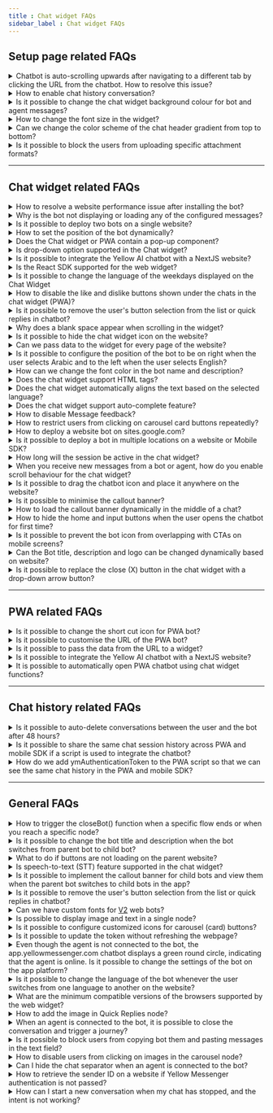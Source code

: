 ```yaml
---
title : Chat widget FAQs 
sidebar_label : Chat widget FAQs
---
```



## Setup page related FAQs

<details>
<summary>Chatbot is auto-scrolling upwards after navigating to a different tab by clicking the URL from the chatbot. How to resolve this issue?</summary>
<div>
 <br/>
 <div>You need to enable the "Scroll the chat window to the bottom" option in the Chat widget's <b>Settings</b> tab. Navigate to the <b>Channels > Chat widget > Settings.</b></div>
  </div>
</details>

<details>
<summary>How to enable chat history conversation?
</summary>
<div>
 <div>For <a href="https://cloud.yellow.ai">cloud.yellow.ai</a> platform, ensure that <b>Show history of the conversation</b> is enabled. <br/> <img src= "https://i.imgur.com/crMFACl.png"/> <br/> For "app.yellowmessenger.com" or "app.yellow.ai" platform, ensure that <b>Reset Context for every load</b> checkbox is unchecked in the dashboard settings. <br/> <img src= "https://i.imgur.com/VVSmy15.png"/> <br/> <b>Note:</b> If you want to maintain a history across devices or browsers, you can create an authentication token, which is a unique token, and pass it in the given format, as shown below:


```
if (userIsAuthenticated) {


 // replace this with your own auth logic and reload the bot with new info.
  
   window.YellowMessengerPlugin.init({
       ymAuthenticationToken: 'Your_Unique_token'
   });
   window.YellowMessengerPlugin.show(); // display the bot icon
}
```


</div>
 <br/>
  </div>
</details>

<details>
<summary>Is it possible to change the chat widget background colour for bot and agent messages?</summary>
<div>
 <br/>
 <div>No, the background colour can be changed only for user messages. This can be done by updating the complimentary color in the <a href="https://docs.yellow.ai/docs/platform_concepts/channelConfiguration/speech-to-text">chat widget settings</a>.
</div>
  </div>
</details>

<details>
<summary>How to change the font size in the widget?</summary>
<div>
 <br/>
 <div>To change the font size in the widget, follow these steps :<br/> 1.Navigate to <b>Channels</b> > <b>Chat widget</b> > <b>Widget panel</b>.<br/><img src="https://i.imgur.com/Bf9iQsC.png)" alt="drawing" width="70%"/><br/>2. Expand <b>Font</b> drop-down and select your preffered font size and click <b>Save changes</b>.<br/><img src="https://i.imgur.com/i5RGQAD.png)" alt="drawing" width="70%"/>
</div>
  </div>
</details>

<details>
<summary>Can we change the color scheme of the chat header gradient from top to bottom?</summary>
<div>
 <br/>
 <div>The gradient is intentionally applied from left to right for readability reasons. Applying the gradient from top to bottom might make it challenging to read the text (title & description) due to multiple colors. This design decision ensures optimal visibility and a better user experience.
 </div>
  </div>
</details>

<details>
<summary>Is it possible to block the users from uploading specific attachment formats?</summary>
<div>
 <br/>
 <div>Yes, you can control which file formats users are allowed to upload for documents, images, and other files. To manage this, navigate to <b>Chat Widget</b> > <b>Settings</b> > <b>Validate attachments</b> <br/><img src="https://i.imgur.com/LzMKIlP.png" alt="drawing" width="80%"/>
</div>
  </div>
</details>

--------

## Chat widget related FAQs

<details>
<summary>How to resolve a website performance issue after installing the bot?</summary>
<div>
 <br/>
 <div>Ensure that the chatbot script is placed within the &lt;body&gt; tag of the host website rather than the &lt;head&gt;. This will ensure that the bot loads only when the website is fully loaded without affecting its performance.<br/><img src="https://i.imgur.com/M362zHu.jpg"/></div>
  </div>
</details>

<details>
<summary>Why is the bot not displaying or loading any of the configured messages?</summary>
<div>
 <br/>
 <div> Make sure you have configured Welcome message in the <a href="https://docs.yellow.ai/docs/platform_concepts/studio/overview">Automation</a>. Login to cloud.yellow.ai platform. Navigate to  <b>Studio > Welcome Message > Add welcome message</b>. To know more, click <a href="https://docs.yellow.ai/docs/platform_concepts/studio/overview#3-conversation-settings">here</a>. Also, check the <b>bot status</b>. If the bot is in an <b>unpaused</b> state, it will not load or respond. </div>
  </div>
</details>

<details>
<summary>Is it possible to deploy two bots on a single website?</summary>
<div>
 <br/>
 <div> No, you cannot deploy 2 bots on a single website. </div>
  </div>
</details>

<details>
<summary>How to set the position of the bot dynamically?</summary>
<div>
 <br/>
 <div>The bot's position is set to right by default. On the <b>Chat widget settings</b> page, you can change it to left.
     To dynamically set the position of the bot on a website, set the position to <b>right</b> on the <b>Settings</b> page and pass `alignLeft:true` inside <b>ymConfig</b> of the chatbot script on the respective webpage.</div>
  </div>
</details>

<details>
<summary>Does the Chat widget or PWA contain a pop-up component?</summary>
<div>
 <br/>
 <div>No, the pop-up component appears only when an error message such as "device not connected to network" or "file upload limit exceeded" is displayed.</div>
  </div>
</details>

<details>
<summary>Is drop-down option supported in the Chat widget?</summary>
<div>
 <br/>
 <div>Currently, drop-down is not supported for the Chat widget bot.</div>
  </div>
</details>

<details>
<summary>Is it possible to integrate the Yellow AI chatbot with a NextJS website?</summary>
<div>
 <br/>
 <div>Yes, you can add the script to any NextJS page, to do so:<br/> * Create a file called static/yellowai.js and paste our script. Note: You need to remove the tags. <br/> * You can now load this file on page (page name). (jsx|tsx) file</div>


```
import Head from 'next/head';
import MyComponent from '../components/mycomponent';
export default () => (
 <div>
   <Head>
     <script type="text/javascript" src="/static/yellowai.js"></script>
   </Head>
   <MyComponent />
 </div>
)
```
 <br/>
  </div>
</details>

<details>
<summary>Is the React SDK supported for the web widget?</summary>
<div>
 <br/>
 <div>React SDK is not supported for web widget. However, you can include our <a href="https://docs.yellow.ai/docs/platform_concepts/channelConfiguration/web-widget#24-deploy-chat-widget">script</a> at the end of the body tag in your index.html file.</div>
  </div>
</details>

<details>
<summary>Is it possible to change the language of the weekdays displayed on the Chat Widget</summary>
<div>
 <br/>
 <div>Yes, the platform supports 10+ languages for placeholder texts such as timestamps, and text fields. The bot user can choose their preferred language to see text in that language.</div>
  </div>
</details>

<details>
<summary>How to disable the like and dislike buttons shown under the chats in the chat widget (PWA)?</summary>
<div>
 <br/>
 <div>By disabling message feedback in the chat widget, the "like" and "dislike" buttons are disabled.</div>
  </div>
</details>

<details>
<summary>Is it possible to remove the user's button selection from the list or quick replies in chatbot?</summary>
<div>
 <br/>
 <div>No. Every message exchanged between a bot, users, and agents needs to be tracked/recorded so that the users are aware of the message sent/selection made. Following are the reasons: <br/>• <b>Providing feedback:</b> When a user selects an option/sends a message, they expect feedback in response. By displaying the messages, users will know that their message has been received. <br/>• <b>Transparency:</b> When a user message is displayed, it builds trust between the user and the chatbot. <br/>• <b>Clarification:</b> At times, the bot may not understand the context of the user's message. Displaying the message in such instances will be essential.
</div>
  </div>
</details>

<details>
<summary>Why does a blank space appear when scrolling in the widget?</summary>
<div>
 <br/>
 <div>This happens only for bots migrated from V1 ("app.yellowmessenger.com" or "app.yellow.ai" platform) to V2 (cloud.yellow.ai platform). On the "app.yellowmessenger.com" or "app.yellow.ai" platform, you need to disable "Voice First" for the V2 widget as it is not supported. To disable "Voice First" option, click <b>Configuration > Channels > Chat Widget > General > Voice First</b>.<br/> <img src="https://i.imgur.com/lS4ik8c.png"/>


</div>
  </div>
</details>

<details>
<summary>Is it possible to hide the chat widget icon on the website?</summary>


Yes, use "window.YellowMessengerPlugin.hide()" function to hide the icon of the chat widget on the website.


</details>

<details>
<summary>Can we pass data to the widget for every page of the website?</summary>
<div>
 <br/>
 <div>Yes, you can pass the data to the widget on its respective page of the website. For more information, see <a href="https://docs.yellow.ai/docs/platform_concepts/channelConfiguration/chat-widget-payload">payload</a>.


</div>
  </div>
</details>

<details>
<summary>Is it possible to configure the position of the bot to be on right when the user selects Arabic and to the left when the user selects English?</summary>
<div>
 <br/>
 <div>Yes, in ymConfig, you must set "alignLeft:true".


</div>
  </div>
</details>

<details>
<summary>How can we change the font color in the bot name and description?</summary>
<div>
 <br/>
 <div>The bot name and description text color is set automatically based on the background color to ensure readability, with a contrast ratio of 4.5+. For example, white text on bright red background is hard to read, so text color is set to black. Slightly darker red shades can be tested to find a readable color combination.


</div>
  </div>
</details>

<details>
<summary>Does the chat widget support HTML tags?</summary>
<div>
 <br/>
 <div>No, the chat widget does not support HTML tags. In order to maintain security and prevent web attacks, HTML tags are blocked within the widget. Any content containing HTML tags will be converted into plain text for display.<br/><img src="https://i.imgur.com/lJ8MfpE.png)" alt="drawing" width="40%"/></div>
  </div>
</details>

<details>
<summary>Does the chat widget automatically aligns the text based on the selected language?</summary>
<div>
 <br/>
 <div>Yes, the widget automatically aligns the text based on the selected language. For example, English, Hindi, Spanish, and so on are aligned from left to right. Languages like Arabic and Dhivehi are aligned from right to left.<br/> <b>Note:</b> If a text message contains both languages, the text will be aligned based on the language set in the bot at the respective step.<br/><img src="https://i.imgur.com/55dKIEv.png"/></div>
  </div>
</details>

<details>
<summary>Does the chat widget support auto-complete feature?</summary>
<div>
 <br/>
 <div>Yes, the chat widget supports auto-complete. To set up auto-complete, follow these steps:<br/>• You need to enable auto complete in [Yellow.ai Platform](https://cloud.yellow.ai) > <b>Channels</b> > <b>Chat widget</b> > <b>Settings</b> > enable <b>Auto complete</b> > click <b>Save changes</b>. For more information, click <a href="https://docs.yellow.ai/docs/platform_concepts/channelConfiguration/web-widget#23-configure-bot-features-other-settings">here</a><br/><img src="https://i.imgur.com/268ATI6.png)" alt="drawing" width="60%"/><br/>• Navigate to <b>Automation</b> > select a flow > click on the respective <b>node</b> > click <b>Make prompt smarter</b>. For more information, click <a href="https://docs.yellow.ai/docs/platform_concepts/studio/build/nodes/prompt-node-overview/prompt-nodes#make-prompt-smarter">here</a>.</div>
  </div>
</details>

<details>
<summary>How to disable Message feedback?</summary>
<div>
 <br/>
 <div>By default, message feedback is enabled for all bots. This helps to gather feedback on how helpful bot responses have been to the end user. It is recommended not to disable Message feedback. However, you can disable message feedback from <b>Channels</b> > <b>Chat widget</b> > disable <b>Message feedback</b> > click <b>Save changes</b>.<br/><img src="https://i.imgur.com/rtH0zGw.png)" alt="drawing" width="60%"/></div>
  </div>
</details>

<details>
<summary>How to restrict users from clicking on carousel card buttons repeatedly?</summary>
<div>
 <br/>
 <div>Go to <b>Automation</b> > Select the <b>flow</b> > Click on <b>Carousel</b> node > Click <b>Settings</b> icon > Enable <b>Disable action after click</b><br/><img src="https://i.imgur.com/gaKpuvd.png)"/></div>
  </div>
</details>

<details>
<summary>How to deploy a website bot on sites.google.com?</summary>
<div>
 <br/>
 <div>To deploy a website bot on sites.google.com, follow these steps:<br/>Navigate to the admin portal of your Google site >
Add an <b>Embed block</b> > Select <b>Embed code</b> > <b>Paste the bot script</b> > Click <b>Next</b>. <img src="https://i.imgur.com/ilmH20B.png)"/><br/>The bot will be deployed on sites.google.com.<br/><img src="https://i.imgur.com/BoxdUeu.png)"/></div>
  </div>
</details>

<details>
<summary>Is it possible to deploy a bot in multiple locations on a website or Mobile SDK?</summary>
<div>
 <br/>
 <div>For web bots, it is not possible to have two bots on the same window simultaneously. However, you can load a default bot initially, and then when a user selects a specific order in which the bot needs to be deployed, you can trigger a new bot using the following code. </div>

```
window.YellowMessengerPlugin.init({bot: '<botId>'})
```
Note that, this will replace the previously loaded bot. On Mobile SDK, if you want to maintain a separate session and history for each order, you need to pass the ymAuthToken parameter. Ensure that these approaches allow you to manage different instances of the bot, but only one bot can be active at a time.
  </div>
</details>

<details>
<summary>How long will the session be active in the chat widget?</summary>
<div>
 <br/>
 <div>The session in the chat widget will remain active for 24 hours by default. However, if needed, you have the flexibility to customize the session duration from the backend. The session duration can be adjusted within a range of 1 minute to 1440 minutes, which is equivalent to 24 hours.<br/> By configuring the session duration according to your specific requirements, you can ensure that users have an adequate amount of time to interact with the chat widget before the session expires.<br/> If you have any additional questions or need further assistance, contact our <a href="mailto:support@yellow.ai">support team</a></div>
  </div>
</details>

<details>
<summary>When you receive new messages from a bot or agent, how do you enable scroll behaviour for the chat widget?</summary>
<div>
 <br/>
 <div>Follow the below steps to enable the scroll behaviour. <br/> Navigate <b>Channels > Chat widget > Settings ></b> expand <b>General settings > Scroll behaviour</b>.<img src="https://i.imgur.com/snvUcCX.png)"/><br/>Under Scroll behavior, choose your preferred option:<br/>• <b>Bottom</b>: Select this option to scroll the widget automatically to the bottom of the new message.<br/>• <b>Top</b>: Select this option to scroll the widget automatically to the top of the new message.<br/>• <b>Off</b>: Select this option to disable scrolling, the widget will remain at the same message when a new message is received.<br/> <img src="https://i.imgur.com/zJaqyB6.png" width="50%"/></div>
  </div>
</details>

<details>
<summary>Is it possible to drag the chatbot icon and place it anywhere on the website?</summary>
<div>
 <br/>
 <div>Yes, you need to add <b>floatingIcon: true</b> in the following chat bot script to drag the chatbot icon.</div>


```
<script type="text/javascript">
      window.ymConfig = {"bot":"x1657623696077","host":"https://cloud.yellow.ai", "floatingIcon":true};
    (function() {
        var w = window,
            ic = w.YellowMessenger;
        if ("function" === typeof ic) ic("reattach_activator"), ic("update", ymConfig);
        else {
            var d = document,
                i = function() {
                    i.c(arguments)
                };
            function l() {
                var e = d.createElement("script");
                e.type = "text/javascript", e.async = !0, e.src = "https://cdn.yellowmessenger.com/plugin/widget-v2/latest/dist/main.min.js";
                var t = d.getElementsByTagName("script")[0];
                t.parentNode.insertBefore(e, t)
            }
            i.q = [], i.c = function(e) {
                i.q.push(e)
            }, w.YellowMessenger = i, w.attachEvent ? w.attachEvent("onload", l) : w.addEventListener("load", l, !1)}
    })();
</script>
```
 <br/>
  </div>
</details>

<details>
<summary>Is it possible to minimise the callout banner?</summary>
<div>
 <br/>
 <div>Yes, you can minimize it using the icon highlighted in the following:<br/><img src="https://i.imgur.com/YQB6TUg.png" alt="drawing" width="40%"/></div>
  </div>
</details>

<details>
<summary>How to load the callout banner dynamically in the middle of a chat?</summary>
<div>
 <br/>
 <div>A callout banner allows you to add a banner to chatbot's conversation. Before starting a chat with the user, the callout banner is shown at the top of the chat window with a description of the chatbot’s purpose. To know more, click <a href="https://docs.yellow.ai/docs/platform_concepts/studio/overview#1-access-studio">here</a>

Banners can used to alert the users about new products, services, special offers, and promotions.

If the V1 bot consists of a banner and you want to move to V2 dynamically in the middle of th chat conversation, then you need to add a function to display the same banner in V2.

While migrating from V1 to V2 use the following function code to copy the banner from V1 to V2:

```
return new Promise(async (resolve, reject) => {
    try {
        app.log(app.profile,"in profile");
        if (app.profile && app.profile.payload && app.profile.payload.widgetVersion && app.profile.payload.widgetVersion=="v2"){
            await app.sendEvent({
                code: "ui-event-update-promotion",
                data:[{
                    title: app.renderMessage('indiatour', {}, ''),
                    options: [
                        {
                            title: app.renderMessage('activate_now', {}, 'Activate Now'),
                            text: `activate channel`
                        }
                    ]
                
            },
                    {
                        title: app.renderMessage('promotion_2', {}, ''),
                        options: [
                            {
                                title: app.renderMessage('download_now', {}, 'Download Now'),
                                url: `https://watcho.onelink.me/eyNf/4plou2wu`
                            },
                        ]
                    },
                    {
                        title: app.renderMessage('promotion_3', {}, ''),
                        options: [
                            {
                                title: app.renderMessage('subscribe', {}, 'Subscribe'),
                                text: 'Subscribe'
                            }
                        ]
                    },
            ]
        })
        }
        else{
        await app.sendEvent({
            code: "ui-event-update-promotion",
            data: {
                quickReplies: [
                    {
                        title: app.renderMessage('indiatour', {}, ''),
                        options: [
                                                        {
                               title: app.renderMessage('activate_now', {}, 'Activate Now'),
                                text: `activate channel`
                            },
                        ]
                    },
                    {
                        title: app.renderMessage('promotion_2', {}, ''),
                        options: [
                            {
                                title: app.renderMessage('download_now', {}, 'Download Now'),
                                url: `https://watcho.onelink.me/eyNf/4plou2wu`
                            },
                        ]
                    },
                    {
                        title: app.renderMessage('promotion_3', {}, ''),
                        options: [
                            {
                                title: app.renderMessage('subscribe', {}, 'Subscribe'),
                                text: 'Subscribe'
                            }
                        ]
                    },
                ],
                "autoPlay": true,
                "autoPlaySpeed": "4000",
                hide: true,
                showPromotionMessage: 'Hi! I am Dia, your <strong>d</strong>2h <strong>I</strong>ntelligent <strong>A</strong>ssistant.',
                displayShowPromotionBar: true
            }
        });
        }
        return resolve();
    } catch (e) {
        app.log(e, 'error in showPromotion');
        return resolve();
    }

});
```
<img src="https://i.imgur.com/VyvR6ZD.png" alt="drawing" width="100%"/></div>

 <br/>
  </div>
</details>

<details>
<summary>How to hide the home and input buttons when the user opens the chatbot for first time?</summary>
<div>
 <br/>
 <div>To hide the home and input buttons when the user opens the chatbot, add the <b>setDisableActionsTimeout</b> property inside the window.ymConfig object.
 </div>
  </div>
</details>

<details>
<summary>Is it possible to prevent the bot icon from overlapping with CTAs on mobile screens?</summary>
<div>
 <br/>
 <div>The following are the two options to prevent the bot icon from overlapping:<br/> 1.Write a custom script to override the position.<br/>
2. Hide the default icon and create a custom entry point or button on the site. Use the <b>window.YellowMessengerPlugin.openBot()</b> function to open the bot when a user clicks on the custom button. For more information, click <a href="https://docs.yellow.ai/docs/platform_concepts/channelConfiguration/function-widgets#hide-the-bot-by-default">here</a>.<br/> Note that the chat bubble and notification icon will not be displayed if a custom icon is deployed.
 </div>
  </div>
</details>

<details>
<summary>Can the Bot title, description and logo can be changed dynamically based on website?</summary>
<div>
 <br/>
 <div>Yes, you can configure different themes for different websites. Set a default theme in Channels > Chat Widget > Widget Panel/Bot icon. Then, based on the user, you can override it on the web and mobile SDK. For the web, you need to pass the following values inside window.ymConfig in the bot script:</div>

```javascript
`theme: {
  botName: "", // Text up to 50 characters
  botDesc: "", // Text up to 50 characters
  primaryColor: "", // RGB or HEX value
  secondaryColor: "", // RGB or HEX value
  botIcon: "", // CDN link
  botClickIcon: "" // CDN link
}
```

For the mobile SDK, you need to send the values as mentioned below:
```c
let theme = YMTheme()
theme.botName = ""
theme.botDesc = ""
theme.primaryColor = ""
theme.secondaryColor = ""
theme.botIcon = ""
config.theme = theme
```
<br/>
<b>Note</b>: botClickIcon is not applicable for Mobile SDKs since the entry point will be set within the app. On the website, botClickIcon refers to the floating icon displayed when the bot is minimized.
 <br/>
  </div>
</details>

<details>
<summary>Is it possible to replace the close (X) button in the chat widget with a drop-down arrow button?</summary>
<div>
 <br/>
 <div>Yes, it is possible by using a custom script to modify the chat widget’s UI. To implement this change,contact the support team. They can guide you and provide the necessary custom script to help replace the close button with a drop-down arrow.
 </div>
  </div>
</details>

-----------

## PWA related FAQs

<details>
<summary>Is it possible to change the short cut icon for PWA bot?</summary>
<div>
 <br/>
 <div>Yes, you can change the PWA bot's shortcut icon via bot mapping. Note that the icons are supported with the following resolutions: <br/> * Mobile: 192*192 <br/> * Desktop: 512*512.</div>
  </div>
</details>

<details>
<summary>Is it possible to customise the URL of the PWA bot?</summary>
<div>
 <br/>
 <div>No, you cannot customise the URL of the PWA bot.


</div>
  </div>
</details>

<details>
<summary>Is it possible to pass the data from the URL to a widget?</summary>
<div>
 <br/>
 <div>Yes, using payload, you can pass the data.


</div>
  </div>
</details>

<details>
<summary>Is it possible to integrate the Yellow AI chatbot with a NextJS website?</summary>
<div>
 <br/>
 <div>Yes, you can add the script to any NextJS page, to do so:<br/> * Create a file called static/yellowai.js and paste our script. Note: You need to remove the tags. <br/> * You can now load this file on page (page name). (jsx|tsx) file</div>


```
import Head from 'next/head';
import MyComponent from '../components/mycomponent';
export default () => (
 <div>
   <Head>
     <script type="text/javascript" src="/static/yellowai.js"></script>
   </Head>
   <MyComponent />
 </div>
)
```
 <br/>
  </div>
</details>

<details>
<summary>It is possible to automatically open PWA chatbot using chat widget functions?</summary>
<div>
 <br/>
 <div>No, by default PWA bot will be opened automatically.


</div>
  </div>
</details>

----------

## Chat history related FAQs

<details>
<summary>Is it possible to auto-delete conversations between the user and the bot after 48 hours?</summary>
<div>
 <br/>
 <div>There is no option to delete/hide conversation history after 48 hours. It will be accessible only for 30 days.</div>
  </div>
</details>

<details>
<summary>Is it possible to share the same chat session history across PWA and mobile SDK if a script is used to integrate the chatbot?</summary>
<div>
 <br/>
 On PWA, you can use the same ymAuthenticationToken that you used on the mobile SDK. You can add the same ymAuthenticationToken at the end of the PWA URL to get the same chat session history.<br/>


 ```
  https://cloud.yellow.ai/pwa/v2/live/<your_bot_id>?ymAuthenticationToken=<your_user_token>


  ```


 <div>If a script is used to integrate the chatbot, you need to pass the token inside `window.ymConfig` in the script.</div>


```
window.ymConfig = {


  ymAuthenticationToken: "your_unique_token"


}
```


</div>
</details>

<details>
<summary>How do we add ymAuthenticationToken to the PWA script so that we can see the same chat history in the PWA and mobile SDK?</summary>
You need to pass the ymAuthenticationToken in the URL as a query parameter.


 ```
 https://cloud.yellow.ai/pwa/v2/live/<your_bot_id>?ymAuthenticationToken=<your_user_token>


 ```
</details>

--------

## General FAQs

<details>
<summary>How to trigger the closeBot() function when a specific flow ends or when you reach a specific node?</summary>
<div>
 <br/>
 <div>You must initiate an event at the end of the specific flow and will receive a callback in onEventFromBot(_ response: YMBotEventResponse) function of YMChatDelegate, where you can add the closeBot.</div>
  </div>
</details>

<details>
<summary>Is it possible to change the bot title and description when the bot switches from parent bot to child bot?</summary>
<div>
 <br/>
 <div>In orchestrator setup, you cannot interact with the child bot directly, and the UI loaded will be that of the parent bot. Therefore, there cannot be a separate Title, Description, or Icon for the child bot.</div>
  </div>
</details>

<details>
<summary>What to do if buttons are not loading on the parent website?</summary>
<div>
 <br/>
 <div>This happens when a website blocks CDNs (Content Delivery Network). You need to whitelist these by updating content security policy:<br/> * cdn.jsdelivr.net (to load the font) <br/> * https://cdn.yellowmessenger.com (to load buttons)</div>
  </div>
</details>

<details>
<summary>Is speech-to-text (STT) feature supported in the chat widget?</summary>
<div>
 <br/>
 <div>Yes, STT feature is supported for the chat widget.</div>
  </div>
</details>

<details>
<summary>Is it possible to implement the callout banner for child bots and view them when the parent bot switches to child bots in the app?</summary>
<div>
 <br/>
 <div>Yes, to view the callout banner for child bots, send an event with "ui-event-close-promotion" to close the banner. In this way, you can control when to show or turn off the banner, in this case only for child bots.</div>
  </div>
</details>

<details>
<summary>Is it possible to remove the user's button selection from the list or quick replies in chatbot?</summary>
<div>
 <br/>
 <div>No. Every message exchanged between a bot, users, and agents needs to be tracked/recorded so that the users are aware of the message sent/selection made. Following are the reasons: <br/>• <b>Providing feedback:</b> When a user selects an option/sends a message, they expect feedback in response. By displaying the messages, users will know that their message has been received. <br/>• <b>Transparency:</b> When a user message is displayed, it builds trust between the user and the chatbot. <br/>• <b>Clarification:</b> At times, the bot may not understand the context of the user's message. Displaying the message in such instances will be essential.</div>
</div> 
</details>

<details>
<summary>Can we have custom fonts for <a href="http://cloud.yellow.ai">V2</a> web bots?</summary>
<div>
 <br/>
 <div>Currently, v2 web bots do not support custom fonts as we need to validate legibility on the chat interface, ensure the availability of appropriate font weights, and then support respective languages. If you need to add a new font, reach out to the <a href="mailto:support@yellow.ai">support</a>.</div>
</div>
</details>

<details>
<summary>Is possible to display image and text in a single node?</summary>
<div>
 <br/>
 <div>Yes, you can make use of <a href="https://docs.yellow.ai/docs/platform_concepts/channelConfiguration/chat-widget-components#14-cards">Generic card</a>, and don not include any options in it. You need to include image, and description. Store the <a href="https://docs.yellow.ai/docs/platform_concepts/studio/build/code">function</a> response in var of type array and connect it to a message carousel node.<br/>
<img src="https://i.imgur.com/UkcRGAy.png)" alt="drawing" width="40%"/>
</div>
  </div>
</details>

<details>
<summary>Is it possible to configure customized icons for carousel (card) buttons?</summary>
<div>
 <br/>
 <div>Icons are supported only in quick replies. whereas for buttons inside cards, you can use emojis.
</div>
  </div>
</details>

<details>
<summary>Is it possible to update the token without refreshing the webpage?</summary>
<div>
 <br/>
 <div>No, the token and payload are only fetched during page load. Hence, you cannot update the token automatically.
</div>
  </div>
</details>

<details>
<summary>Even though the agent is not connected to the bot, the app.yellowmessenger.com chatbot displays a green round circle, indicating that the agent is online. Is it possible to change the settings of the bot on the app platform?</summary>
<div>
 <br/>
 <div>Yes, on "app.yellowmessenger.com" or "app.yellow.ai" platform you can disable it in <b>Configuration > Channels > Chat Widget > General > Show Dot Status in Title</b>.<br/> <img src="https://i.imgur.com/NolCgJx.png"/>


</div>
  </div>
</details>

<details>
<summary>Is it possible to change the language of the bot whenever the user switches from one language to another on the website?</summary>
<div>
 <br/>
 <div>Yes, the language of the bot is changed when a user switches from one language to another on the website. You have to update the bot's language and reinitialize the bot. Note that the language of the chat history cannot be updated, as those messages were already delivered, stored, and fetched from the backend in the respective language.


</div>
  </div>
</details>

<details>
<summary>What are the minimum compatible versions of the browsers supported by the web widget?</summary>
<div>
 <br/>
 <div>• Chrome 89 and later <br/>• Edge 89 and later <br/>• Firefox 70 and later <br/>• Safari 10.1 and later
</div>
  </div>
</details>

<details>
<summary>How to add the image in Quick Replies node?</summary>
<div>
 <br/>
 <div>In the quick reply node, add the image link under the Prefix image. Click <a href="https://docs.yellow.ai/docs/platform_concepts/studio/build/nodes/prompt-node-overview/quick-replies">here</a> for more information.<br/><img src="https://i.imgur.com/CERBwzb.png"/><img src="https://i.imgur.com/FhUnKaK.png" alt="drawing" width="40%"/>
</div>
  </div>
</details>

<details>
<summary>When an agent is connected to the bot, it is possible to close the conversation and trigger a journey?</summary>
<div>
 <br/>
 <div>When an agent is connected to the bot, the bot will not trigger any flow. To trigger a particular flow and close the conversation, you need to add the "talk to bot" button in the Callout banner. You can add the button either from the UI or using the function.<br/><b>Add talk to bot button using the function</b><br/>The following is the sample function:

```
array = [{
            title: 'Wish to end your chat with our Live Agent',
            options: [
                {
   
                 title: 'End Chat', text: "talk to bot"
                }
            ]
        }]
event : ui-event-update-promotion
```
<b>Add Talk to bot button using Automation's Conversation settings</b><br/>To add the banner text for the <b>talk to bot</b> button, follow these steps:<br/> 1. Navigate to <b>Studio > Conversation settings > Callout banner</b>.<br/><img src="https://i.imgur.com/HBKYqOg.png"/><br/>2. Enter the title and button name. Click <b>Update</b>.<br/><img src="https://i.imgur.com/rorMtMu.png" alt="drawing" width="40%"/><img src="https://i.imgur.com/0qqQDEI.png" alt="drawing" width="40%"/><br/>• The callout banner will be updated accordingly.

 
</div>
  </div>
</details>

<details>
<summary>Is it possible to block users from copying bot them and pasting messages in the text field?</summary>
<div>
 <br/>
 <div>Yes, it is possible to block users from copying bot messages. To implement this, you need to pass <b>disableCopyPaste: true</b> inside the the <b>window.ymConfig</b> chatbot script.

```
window.ymConfig = {"bot":"x1657623696077","host":"https://cloud.yellow.ai", "disableCopyPaste": true};
```
</div>
</div>
</details>

<details>
<summary>How to disable users from clicking on images in the carousel node?</summary>
<div>
 <br/>
 <div>To disable users from clicking on images in the carousel node, include <b>disableCardImageClick: true</b> inside the the <b>window.ymConfig</b> chatbot script. 

```
window.ymConfig = {"bot":"x1657623696077","host":"https://cloud.yellow.ai", "disableCardImageClick": true};
```
</div>
</div>
</details>

<details>
<summary>Can I hide the chat separator when an agent is connected to the bot?</summary>
<div>
 <br/>
 <div>To hide the chat separator when an agent is connected to the bot, include <b>hideTransferEvent: true</b> inside the the <b>window.ymConfig</b> chatbot script. 

```
window.ymConfig = {"bot":"x1657623696077","host":"https://cloud.yellow.ai", "hideTransferEvent": true };
```
</div>
</div>
</details>

<details>
<summary>How to retrieve the sender ID on a website if Yellow Messenger authentication is not passed?</summary>
<div>
 <br/>
 <div>To retrieve the sender ID, go to live bot page, right click and select <b>Inspect</b> > <b>Network</b> > <b>Payload</b> search for update API, you can find the userId within the payload. <br/><img src="https://i.imgur.com/hYbqI5c.png" alt="drawing" width="100%"/>
</div>
  </div>
</details>

<details>
<summary>How can I start a new conversation when my chat has stopped, and the intent is not working?</summary>
<div>
 <br/>
 <div>If your chat has stopped and the intent is not working, try the following steps to start a new conversation:<br/>• <b>Click the Home icon</b> – This will reset the conversation and allow you to start fresh.
<br/>• <b>Clear cache</b> – Clearing your browser or app cache can help resolve issues caused by stored session data.
</div>
  </div>
</details>

